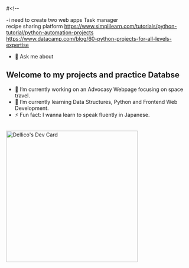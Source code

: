 #<!--

-i need to create two web apps
Task manager    
recipe sharing platform 
https://www.simplilearn.com/tutorials/python-tutorial/python-automation-projects  
https://www.datacamp.com/blog/60-python-projects-for-all-levels-expertise    
  
- 💬 Ask me about        
## Welcome to my projects and practice Databse   
  
- 🔭 I’m currently working on an Advocasy Webpage focusing on space travel. 
- 🌱 I’m currently learning Data Structures, Python and Frontend Web Development.   
- ⚡ Fun fact: I wanna learn to speak fluently in Japanese. 

## 
<a href="https://app.daily.dev/dellico"><img src="https://api.daily.dev/devcards/v2/YiXpNIRxKQQMlS74WoqSG.png?type=default&r=yle" width="356" alt="Dellico's Dev Card"/></a>
 
##




